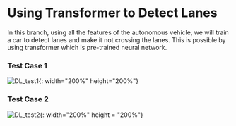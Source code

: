 # Using Transformer to Detect Lanes

In this branch, using all the features of the autonomous vehicle, we will train a car to detect lanes and make it not crossing the lanes. This is possible by using transformer which is pre-trained neural network. 

### Test Case 1
![DL_test1](showcase/DL_test1.gif){: width="200%" height="200%"}

### Test Case 2
![DL_test2](showcase/DL_test2.gif){: width="200%" height = "200%"}
